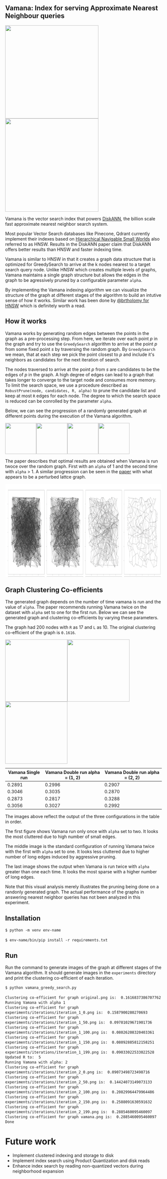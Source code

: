 ## Vamana: Index for serving Approximate Nearest Neighbour queries

<img align="left" width="300" height="300" src="original.png">

<img align="left" width="300" height="300" src="vamana.png">

<br clear="left"/>


Vamana is the vector search index that powers [DiskANN](https://proceedings.neurips.cc/paper_files/paper/2019/file/09853c7fb1d3f8ee67a61b6bf4a7f8e6-Paper.pdf), the billion scale fast approximate nearest neighbor search system. 

Most popular Vector Search databases like Pinecone, Qdrant currently implement their indexes based on [Hierarchical Navigable Small Worlds](https://arxiv.org/pdf/1603.09320) also referred to as HNSW. Results in the DiskANN paper claim that DiskANN offers better results than HNSW and faster indexing time. 

Vamana is similar to HNSW in that it creates a graph data structure that is optimized for GreedySearch to arrive at the k nodes nearest to a target search query node. 
Unlike HNSW which creates multiple levels of graphs, Vamana maintains a single graph structure but allows the edges in the graph to be agressively pruned by a configurable parameter `alpha`. 

By implementing the Vamana indexing algorithm we can visualize the structure of the graph at different stages of the algorithm to build an intutive sense of how it works.
Similar work has been done by [@brtholomy for HNSW](https://github.com/brtholomy/hnsw/tree/master) which is definitely worth a read.


## How it works

Vamana works by generating random edges between the points in the graph as a pre-processing step.
From here, we iterate over each point *p* in the graph and try to use the `GreedySearch` algorithm to arrive at the point *p* from some fixed point *s* by traversing the random graph.
By `GreedySearch` we mean, that at each step we pick the point closest to *p* and include it's neighbors as candidates for the next iteration of search.

The nodes traversed to arrive at the point *p* from *s* are candidates to be the edges of *p* in the graph. A high degree of edges can lead to a graph that takes longer to converge to the target node and consumes more memory.
To limit the search space, we use a procedure described as `RobustPrune(node, candidates, R, alpha)` to prune the candidate list and keep at most `R` edges for each node. The degree to which the search space is reduced can be conrolled by the parameter `alpha`.

Below, we can see the progression of a randomly generated graph at different points during the execution of the Vamana algorithm.

<img align="left" width="100" height="100" src="experiments/iterations/iteration_1_0.png">
<img align="left" width="100" height="100" src="experiments/iterations/iteration_1_50.png">
<img align="left" width="100" height="100" src="experiments/iterations/iteration_2_50.png">
<img align="left" width="100" height="100" src="experiments/iterations/iteration_2_200.png">

<br clear="left"/>


The paper describes that optimal results are obtained when Vamana is run twoce over the random graph. First with an `alpha` of 1 and the second time with `alpha` > 1.
A similar progression can be seen in the [paper](https://proceedings.neurips.cc/paper_files/paper/2019/file/09853c7fb1d3f8ee67a61b6bf4a7f8e6-Paper.pdf) with what appears to be a perturbed lattce graph.

<img align="left" width="1000" height="300" src="lattice.png">

<br clear="left"/>

## Graph Clustering Co-efficients

The generated graph depends on the number of time vamana is run and the value of `alpha`.
The paper recommends running Vamana twice on the dataset with `alpha` set to one for the first run. Below we can see the generated graph and clustering co-efficients by varying these parameters.

The graph had 200 nodes with `R` as 17 and `L` as 10.
The original clustering co-efficient of the graph is `0.1616`.

<img align="left" width="200" height="200" src="experiments/alpha/vamana_nil_2.png">
<img align="left" width="200" height="200" src="experiments/alpha/vamana_1_2.png">
<img align="left" width="200" height="200" src="experiments/alpha/vamana_2_2.png">

<br clear="left"/>


| Vamana Single run       | Vamana Double run alpha = (1, 2) | Vamana Double run alpha = (2, 2) |
| ----------------------- | -------------------------------- | -------------------------------- |
| 0.2891                  | 0.2996                           | 0.2907                           |
| 0.3046                  | 0.3035                           | 0.2870                           |
| 0.2873                  | 0.2817                           | 0.3288                           |
| 0.3056                  | 0.3027                           | 0.2992                           |

The images above reflect the output of the three configurations in the table in order.

The first figure shows Vamana run only once with `alpha` set to two. It looks the most cluttered due to high number of small edges.

The middle image is the standard configuration of running Vamana twice with the first with `alpha` set to one. It looks less cluttered due to higher number of long edges induced by aggressive pruning.

The last image shows the output when Vamana is run twice with `alpha` greater than one each time.
It looks the most sparse with a higher number of long edges.

Note that this visual analysis merely illustrates the pruning being done on a randonly generated graph. The actual performance of the graphs in answering nearest neighbor queries has not been analyzed in this experiment.

## Installation 

```
$ python -m venv env-name

$ env-name/bin/pip install -r requirements.txt
```

## Run

Run the command to generate images of the graph at different stages of the Vamana algorithm.
It should generate images in the `experiments` directory and print the clustering co-efficient of each iteration.

```
$ python vamana_greedy_search.py

Clustering co-efficient for graph original.png is:  0.1616837386707762
Running Vamana with alpha 1
Clustering co-efficient for graph experiments/iterations/iteration_1_0.png is:  0.1587900280270693
Clustering co-efficient for graph experiments/iterations/iteration_1_50.png is:  0.09781029671901736
Clustering co-efficient for graph experiments/iterations/iteration_1_100.png is:  0.08026208320403361
Clustering co-efficient for graph experiments/iterations/iteration_1_150.png is:  0.08092885812158251
Clustering co-efficient for graph experiments/iterations/iteration_1_199.png is:  0.09033022533022528
Updated R to:  5
Running Vamana with alpha: 2
Clustering co-efficient for graph experiments/iterations/iteration_2_0.png is:  0.09073498723498716
Clustering co-efficient for graph experiments/iterations/iteration_2_50.png is:  0.14424073149073133
Clustering co-efficient for graph experiments/iterations/iteration_2_100.png is:  0.20829964479964486
Clustering co-efficient for graph experiments/iterations/iteration_2_150.png is:  0.2588091630591632
Clustering co-efficient for graph experiments/iterations/iteration_2_199.png is:  0.2885460095460097
Clustering co-efficient for graph vamana.png is:  0.2885460095460097
Done
```

# Future work

 - Implement clustered indexing and storage to disk
 - Implement index search using Product Quantization and disk reads
 - Enhance index search by reading non-quantized vectors during neighborhood expansion